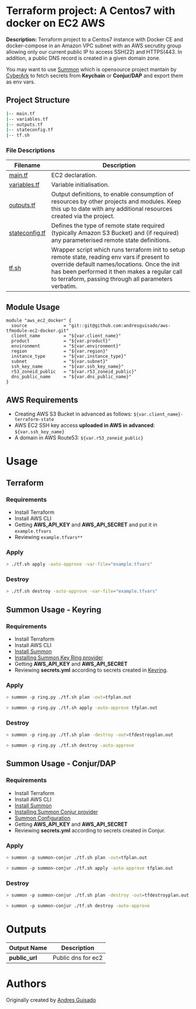 # Terraform project: A Centos7 with docker on EC2 AWS 

**Description:** Terraform project to a Centos7 instance with Docker CE and docker-compose in an Amazon VPC subnet with an AWS secrutity group allowing only our current public IP to access SSH(22) and HTTPS(443.
In addition, a public DNS record is created in a given domain zone.


You may want to use [Summon](https://cyberark.github.io/summon/) which is opensource project mantain by [CyberArk](https://www.cyberark.com/) to fetch secrets from **Keychain** or **Conjur/DAP** and export them as env vars.


## Project Structure

```bash
|-- main.tf
|-- variables.tf
|-- outputs.tf
|-- stateconfig.tf
|-- tf.sh
```
### File Descriptions

**Filename**|**Description**
-----|-----
[main.tf](main.tf) | EC2 declaration. 
[variables.tf](variables.tf) | Variable initialisation.
[outputs.tf](outputs.tf) | Output definitions, to enable consumption of resources by other projects and modules. Keep this up to date with any additional resources created via the project.
[stateconfig.tf](stateconfig.tf) | Defines the type of remote state required (typically Amazon S3 Bucket) and (if required) any parameterised remote state definitions.
[tf.sh](tf.sh) | Wrapper script which runs terraform init to setup remote state, reading env vars if present to override default names/locations. Once the init has been performed it then makes a regular call to terraform, passing through all parameters verbatim.


## Module Usage

```
module "aws_ec2_docker" {
  source              = "git::git@github.com:andresguisado/aws-tfmodule-ec2-docker.git"
  client_name         = "${var.client_name}"
  product             = "${var.product}"
  environment         = "${var.environment}"
  region              = "${var.region}"
  instance_type       = "${var.instance_type}"
  subnet              = "${var.subnet}"
  ssh_key_name        = "${var.ssh_key_name}"
  r53_zoneid_public   = "${var.r53_zoneid_public}"
  dns_public_name     = "${var.dns_public_name}"
}
```

## AWS Requirements

- Creating AWS S3 Bucket in advanced as follows: ``` ${var.client_name}-terraform-state ```
- AWS EC2 SSH key access **uploaded in AWS in advanced**: ``` ${var.ssh_key_name} ```
- A domain in AWS Route53: ``` ${var.r53_zoneid_public} ```


# Usage 

## Terraform 

### Requirements 
- Install Terraform
- Install AWS CLI
- Getting **AWS_API_KEY** and **AWS_API_SECRET** and put it in ``` example.tfvars ```
- Reviewing ``` example.tfvars** ```

### Apply

```bash
> ./tf.sh apply -auto-approve -var-file="example.tfvars"
```

### Destroy

```bash
> ./tf.sh destroy -auto-approve -var-file="example.tfvars"
```

## Summon Usage - Keyring

### Requirements 
- Install Terraform
- Install AWS CLI
- [Install Summon](https://github.com/cyberark/summon#install)
- [Installing Summon Key Ring provider](https://github.com/cyberark/summon-keyring#install)
- Getting **AWS_API_KEY** and **AWS_API_SECRET**
- Reviewing **secrets.yml** according to secrets created in [Keyring](https://github.com/cyberark/summon-keyring#example).

### Apply

```bash
> summon -p ring.py ./tf.sh plan -out=tfplan.out

> summon -p ring.py ./tf.sh apply -auto-approve tfplan.out
```

### Destroy

```bash
> summon -p ring.py ./tf.sh plan -destroy -out=tfdestroyplan.out

> summon -p ring.py ./tf.sh destroy -auto-approve 
```

## Summon Usage - Conjur/DAP 

### Requirements 
- Install Terraform
- Install AWS CLI
- [Install Summon](https://github.com/cyberark/summon#install)
- [Installing Summon Conjur provider](https://github.com/cyberark/summon-conjur#install)
- [Summon Configuration](https://github.com/cyberark/summon-conjur#configuration)
- Getting **AWS_API_KEY** and **AWS_API_SECRET**
- Reviewing **secrets.yml** according to secrets created in Conjur.

### Apply

```bash
> summon -p summon-conjur ./tf.sh plan -out=tfplan.out

> summon -p summon-conjur ./tf.sh apply -auto-approve tfplan.out
```

### Destroy

```bash
> summon -p summon-conjur ./tf.sh plan -destroy -out=tfdestroyplan.out

> summon -p summon-conjur ./tf.sh destroy -auto-approve 
```

# Outputs

**Output Name**|**Description**
-----|-----
**public_url**  | Public dns for ec2


Authors
=======
Originally created by [Andres Guisado](https://www.linkedin.com/in/andresguisado/)



